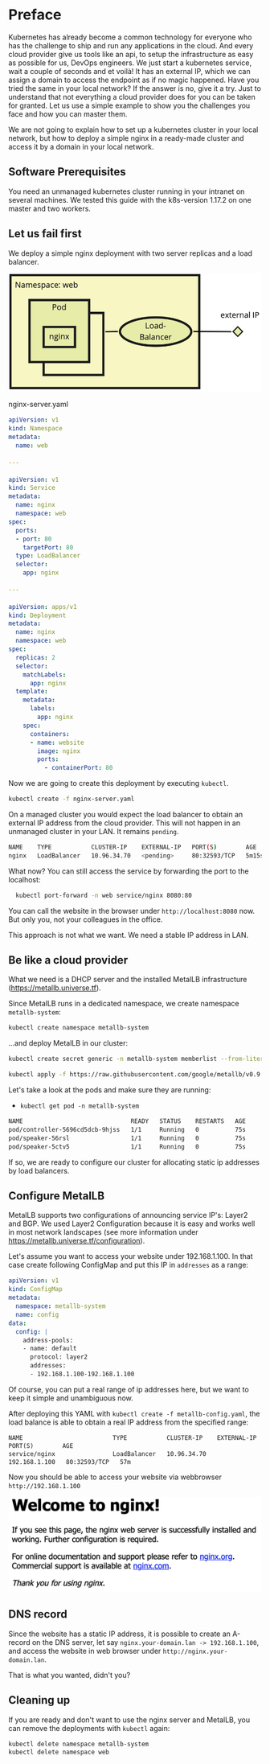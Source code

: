 # Preface

Kubernetes has already become a common technology for everyone who has the challenge to ship and run any applications in the cloud. And every cloud provider give us tools like an api, to setup the infrastructure as easy as possible for us, DevOps engineers.
We just start a kubernetes service, wait a couple of seconds and et voilà! It has an external IP, which we can assign a domain to access the endpoint as if no magic happened. Have you tried the same in your local network? If the answer is no, give it a try. Just to understand that not everything a cloud provider does for you can be taken for granted. Let us use a simple example to show you the challenges you face and how you can master them.

We are not going to explain how to set up a kubernetes cluster in your local network, but how to deploy a simple nginx in a ready-made cluster and access it by a domain in your local network.

## Software Prerequisites

You need an unmanaged kubernetes cluster running in your intranet on several machines. We tested this guide with the k8s-version 1.17.2 on one master and two workers.

## Let us fail first

We deploy a simple nginx deployment with two server replicas and a load balancer.

![Nginx](images/nginx-server.png "nginx-server")

nginx-server.yaml

```yaml
apiVersion: v1
kind: Namespace
metadata:
  name: web

---

apiVersion: v1
kind: Service
metadata:
  name: nginx
  namespace: web
spec:
  ports:
  - port: 80
    targetPort: 80
  type: LoadBalancer
  selector:
    app: nginx

---

apiVersion: apps/v1
kind: Deployment
metadata:
  name: nginx
  namespace: web
spec:
  replicas: 2
  selector:
    matchLabels:
      app: nginx
  template:
    metadata:
      labels:
        app: nginx
    spec:
      containers:
      - name: website
        image: nginx
        ports:
          - containerPort: 80
```

Now we are going to create this deployment by executing `kubectl`.

```sh
kubectl create -f nginx-server.yaml
```

On a managed cluster you would expect the load balancer to obtain an external IP address from the cloud provider. This will not happen in an unmanaged cluster in your LAN. It remains `pending`.

```sh
NAME    TYPE           CLUSTER-IP    EXTERNAL-IP   PORT(S)        AGE
nginx   LoadBalancer   10.96.34.70   <pending>     80:32593/TCP   5m15s
```

What now? You can still access the service by forwarding the port to the localhost:

```sh
  kubectl port-forward -n web service/nginx 8080:80
```

You can call the website in the browser under `http://localhost:8080` now. But only you, not your colleagues in the office. 

This approach is not what we want. We need a stable IP address in LAN.

## Be like a cloud provider

What we need is a DHCP server and the installed MetalLB infrastructure (https://metallb.universe.tf). 

Since MetalLB runs in a dedicated namespace, we create namespace `metallb-system`:

```sh
kubectl create namespace metallb-system
```

...and deploy MetalLB in our cluster:

```sh
kubectl create secret generic -n metallb-system memberlist --from-literal=secretkey="$(openssl rand -base64 128)"
```
```sh
kubectl apply -f https://raw.githubusercontent.com/google/metallb/v0.9.3/manifests/metallb.yaml
```

Let's take a look at the pods and make sure they are running:

- `kubectl get pod -n metallb-system`
```sh
NAME                              READY   STATUS    RESTARTS   AGE
pod/controller-5696cd5dcb-9hjss   1/1     Running   0          75s
pod/speaker-56rsl                 1/1     Running   0          75s
pod/speaker-5ctv5                 1/1     Running   0          75s
```

If so, we are ready to configure our cluster for allocating static ip addresses by load balancers.

## Configure MetalLB

MetalLB supports two configurations of announcing service IP's: Layer2 and BGP. We used Layer2 Configuration because it is easy and works well in most network landscapes (see more information under https://metallb.universe.tf/configuration).

Let's assume you want to access your website under 192.168.1.100. In that case create following ConfigMap and put this IP in `addresses` as a range:

```yaml
apiVersion: v1
kind: ConfigMap
metadata:
  namespace: metallb-system
  name: config
data:
  config: |
    address-pools:
    - name: default
      protocol: layer2
      addresses:
      - 192.168.1.100-192.168.1.100
```

Of course, you can put a real range of ip addresses here, but we want to keep it simple and unambiguous now.

After deploying this YAML with `kubectl create -f metallb-config.yaml`, the load balance is able to obtain a real IP address from the specified range:

```
NAME                         TYPE           CLUSTER-IP    EXTERNAL-IP     PORT(S)        AGE
service/nginx                LoadBalancer   10.96.34.70   192.168.1.100   80:32593/TCP   57m
```

Now you should be able to access your website via webbrowser `http://192.168.1.100`

![Website](images/welcome-nginx.png "welcome-nginx")

## DNS record

Since the website has a static IP address, it is possible to create an A-record on the DNS server, let say `nginx.your-domain.lan -> 192.168.1.100`, and access the website in web browser under `http://nginx.your-domain.lan`.

That is what you wanted, didn't you?

## Cleaning up

If you are ready and don't want to use the nginx server and MetalLB, you can remove the deployments with `kubectl` again:

```sh
kubectl delete namespace metallb-system
kubectl delete namespace web
```
